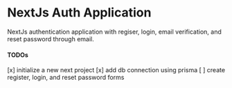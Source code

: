 # NextJs Auth Application
NextJs authentication application with regiser, login, email verification, and reset password through email.

#### TODOs
[x] initialize a new next project
[x] add db connection using prisma
[ ] create register, login, and reset password forms
